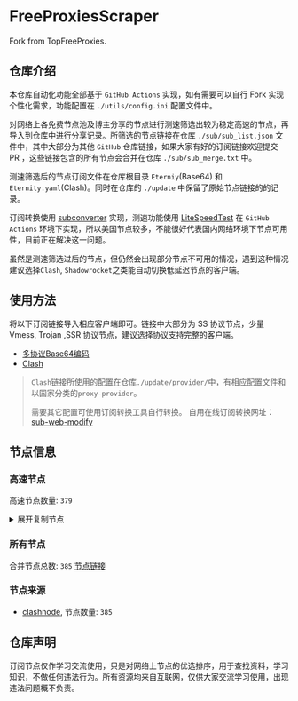 # FreeProxiesScraper

Fork from TopFreeProxies.

## 仓库介绍
本仓库自动化功能全部基于 `GitHub Actions` 实现，如有需要可以自行 Fork 实现个性化需求，功能配置在 `./utils/config.ini` 配置文件中。

对网络上各免费节点池及博主分享的节点进行测速筛选出较为稳定高速的节点，再导入到仓库中进行分享记录。所筛选的节点链接在仓库 `./sub/sub_list.json` 文件中，其中大部分为其他 `GitHub` 仓库链接，如果大家有好的订阅链接欢迎提交 PR ，这些链接包含的所有节点会合并在仓库 `./sub/sub_merge.txt` 中。

测速筛选后的节点订阅文件在仓库根目录 `Eterniy`(Base64) 和 `Eternity.yaml`(Clash)。同时在仓库的 `./update` 中保留了原始节点链接的的记录。

订阅转换使用 [subconverter](https://github.com/tindy2013/subconverter) 实现，测速功能使用 [LiteSpeedTest](https://github.com/xxf098/LiteSpeedTest) 在 `GitHub Actions` 环境下实现，所以美国节点较多，不能很好代表国内网络环境下节点可用性，目前正在解决这一问题。

虽然是测速筛选过后的节点，但仍然会出现部分节点不可用的情况，遇到这种情况建议选择`Clash`, `Shadowrocket`之类能自动切换低延迟节点的客户端。

## 使用方法
将以下订阅链接导入相应客户端即可。链接中大部分为 SS 协议节点，少量 Vmess, Trojan ,SSR 协议节点，建议选择协议支持完整的客户端。

- [多协议Base64编码](https://raw.githubusercontent.com/caijh/FreeProxiesScraper/master/Eternity)
- [Clash](https://raw.githubusercontent.com/caijh/FreeProxiesScraper/master/Eternity.yaml)

>`Clash`链接所使用的配置在仓库`./update/provider/`中，有相应配置文件和以国家分类的`proxy-provider`。
>
>需要其它配置可使用订阅转换工具自行转换。
>自用在线订阅转换网址：[sub-web-modify](https://sub.v1.mk/)

## 节点信息
### 高速节点
高速节点数量: `379`
<details>
  <summary>展开复制节点</summary>

    trojan://253bc477d4e43c209f2d427272968280@36.156.102.78:409?allowInsecure=1&sni=1-dy.ixigua.com#05-0003-CN
    trojan://253bc477d4e43c209f2d427272968280@36.156.102.125:461?allowInsecure=1&sni=www.baidu.com#05-0004-CN
    trojan://253bc477d4e43c209f2d427272968280@36.156.102.125:406?allowInsecure=1&sni=www.baidu.com#05-0005-CN
    vmess://eyJ2IjoiMiIsInBzIjoiMDUtMDAwNi1DTiIsImFkZCI6InY1LmhlZHVpYW4ubGluayIsInBvcnQiOiIzMDgwNSIsInR5cGUiOiJub25lIiwiaWQiOiJjYmIzZjg3Ny1kMWZiLTM0NGMtODdhOS1kMTUzYmZmZDU0ODQiLCJhaWQiOiIyIiwibmV0Ijoid3MiLCJwYXRoIjoiL29vb28iLCJob3N0IjoidjUuaGVkdWlhbi5saW5rIiwidGxzIjoiIn0=
    trojan://253bc477d4e43c209f2d427272968280@36.156.102.125:1256?allowInsecure=1&sni=www.baidu.com#05-0007-CN
    trojan://253bc477d4e43c209f2d427272968280@36.156.102.125:444?allowInsecure=1&sni=www.ithome.com#05-0008-CN
    trojan://253bc477d4e43c209f2d427272968280@36.156.102.125:347?allowInsecure=1&sni=www.baidu.com#05-0009-CN
    trojan://253bc477d4e43c209f2d427272968280@36.156.102.67:22006?allowInsecure=1&sni=www.baidu.com#05-0010-CN
    vmess://eyJ2IjoiMiIsInBzIjoiMDUtMDAzMy1DTiIsImFkZCI6InYzNy5oZWR1aWFuLmxpbmsiLCJwb3J0IjoiMzA4MzciLCJ0eXBlIjoibm9uZSIsImlkIjoiY2JiM2Y4NzctZDFmYi0zNDRjLTg3YTktZDE1M2JmZmQ1NDg0IiwiYWlkIjoiMiIsIm5ldCI6IndzIiwicGF0aCI6Ii9vb29vIiwiaG9zdCI6InYzNy5oZWR1aWFuLmxpbmsiLCJ0bHMiOiIifQ==
    vmess://eyJ2IjoiMiIsInBzIjoiMDUtMDAzNi1DTiIsImFkZCI6InYyOS5oZWR1aWFuLmxpbmsiLCJwb3J0IjoiMzA4MjkiLCJ0eXBlIjoibm9uZSIsImlkIjoiY2JiM2Y4NzctZDFmYi0zNDRjLTg3YTktZDE1M2JmZmQ1NDg0IiwiYWlkIjoiMiIsIm5ldCI6IndzIiwicGF0aCI6Ii9vb29vIiwiaG9zdCI6InYyOS5oZWR1aWFuLmxpbmsiLCJ0bHMiOiIifQ==
    trojan://tg-fq521free@198.62.62.67:443?allowInsecure=1&sni=torjan.xn--xhq44j.eu.org&ws=1&wspath=%2525252F#05-0049-US
    trojan://Aimer@188.164.159.45:8443?allowInsecure=1&sni=epgc.aimercc.dpdns.org&ws=1&wspath=%2525252F%2525253Fed%2525253D2560#06-0061-RELAY
    trojan://Aimer@188.164.159.171:443?allowInsecure=1&sni=epgc.aimercc.dpdns.org&ws=1&wspath=%2525252F%2525253Fed%2525253D2560#06-0062-RELAY
    trojan://Aimer@188.164.159.241:2096?allowInsecure=1&sni=epgc.aimercc.dpdns.org&ws=1&wspath=%2525252F%2525253Fed%2525253D2560#06-0063-RELAY
    trojan://Aimer@188.164.159.175:8443?allowInsecure=1&sni=epgc.aimercc.dpdns.org&ws=1&wspath=%2525252F%2525253Fed%2525253D2560#06-0064-RELAY
    ss://YWVzLTEyOC1nY206MDE3MjFlNDMtNTM4OS00Zjk3LWIyMWMtOTAwYWJiMmJkYTll@awes35lesl.blhao0o.dpdns.org:12032#06-0075-CN
    ss://YWVzLTEyOC1nY206MDE3MjFlNDMtNTM4OS00Zjk3LWIyMWMtOTAwYWJiMmJkYTll@awes35lesl.blhao0o.dpdns.org:12008#06-0076-CN
    trojan://Aimer@141.11.203.168:443?allowInsecure=1&sni=epgc.aimercc.dpdns.org&ws=1&wspath=%2525252F%2525253Fed%2525253D2560#06-0099-RELAY
    trojan://Aimer@154.211.8.220:2096?allowInsecure=1&sni=epgc.aimercc.dpdns.org&ws=1&wspath=%2525252F%2525253Fed%2525253D2560#06-0115-RELAY
    trojan://Aimer@154.211.8.209:8443?allowInsecure=1&sni=epgc.aimercc.dpdns.org&ws=1&wspath=%2525252F%2525253Fed%2525253D2560#06-0116-RELAY
    trojan://Aimer@154.211.8.90:443?allowInsecure=1&sni=epgc.aimercc.dpdns.org&ws=1&wspath=%2525252F%2525253Fed%2525253D2560#06-0117-RELAY
    trojan://Aimer@154.211.8.155:443?allowInsecure=1&sni=epgc.aimercc.dpdns.org&ws=1&wspath=%2525252F%2525253Fed%2525253D2560#06-0118-RELAY
    trojan://Aimer@103.116.7.100:2087?allowInsecure=1&sni=epgc.aimercc.dpdns.org&ws=1&wspath=%2525252F%2525253Fed%2525253D2560#06-0123-RELAY
    vmess://eyJ2IjoiMiIsInBzIjoiMDYtMDEyNC1KUCIsImFkZCI6IjE3Mi4xMDQuOTguMTkyIiwicG9ydCI6IjQzNzIyIiwidHlwZSI6Im5vbmUiLCJpZCI6IjcxZGM0M2Y4LWRjNTAtNGJiNi05M2UyLTk1ZGQ1MTQ5ZDdmZCIsImFpZCI6IjAiLCJuZXQiOiJ3cyIsInBhdGgiOiIvIiwiaG9zdCI6IiIsInRscyI6IiJ9
    trojan://Aimer@103.116.7.189:443?allowInsecure=1&sni=epgc.aimercc.dpdns.org&ws=1&wspath=%2525252F%2525253Fed%2525253D2560#06-0125-RELAY
    trojan://Aimer@103.116.7.235:443?allowInsecure=1&sni=epgc.aimercc.dpdns.org&ws=1&wspath=%2525252F%2525253Fed%2525253D2560#06-0126-RELAY
    trojan://Aimer@103.116.7.103:2083?allowInsecure=1&sni=epgc.aimercc.dpdns.org&ws=1&wspath=%2525252F%2525253Fed%2525253D2560#06-0127-RELAY
    trojan://Aimer@121.165.36.35:12367?allowInsecure=1&sni=epgc.aimercc.dpdns.org&ws=1&wspath=%2525252F%2525253Fed%2525253D2560#06-0128-KR
    trojan://tg-fq521free@194.76.18.129:443?allowInsecure=1&sni=torjan.xn--xhq44j.eu.org&ws=1&wspath=%2525252F#06-0134-KZ
    trojan://ttfang@5.10.245.216:2096?allowInsecure=1&sni=ttfang.fange.me&ws=1&wspath=%2525252FTelegramU0001F1E8U0001F1F3#06-0158-RELAY
    trojan://Aimer@5.182.84.244:443?allowInsecure=1&sni=epgc.aimercc.dpdns.org&ws=1&wspath=%2525252F%2525253Fed%2525253D2560#06-0206-RELAY
    trojan://Aimer@77.232.140.114:2053?allowInsecure=1&sni=epgc.aimercc.dpdns.org&ws=1&wspath=%2525252F%2525253Fed%2525253D2560#06-0207-RELAY
    trojan://Aimer@5.182.84.9:2087?allowInsecure=1&sni=epgc.aimercc.dpdns.org&ws=1&wspath=%2525252F%2525253Fed%2525253D2560#06-0208-RELAY
    trojan://Aimer@5.182.85.255:2096?allowInsecure=1&sni=epgc.aimercc.dpdns.org&ws=1&wspath=%2525252F%2525253Fed%2525253D2560#06-0209-RELAY
    trojan://tg-fq521free@45.67.215.95:443?allowInsecure=1&sni=torjan.xn--xhq44j.eu.org&ws=1&wspath=%2525252F#06-0210-RU
    trojan://Aimer@5.182.84.229:2087?allowInsecure=1&sni=epgc.aimercc.dpdns.org&ws=1&wspath=%2525252F%2525253Fed%2525253D2560#06-0211-RELAY
    trojan://Aimer@176.124.223.92:443?allowInsecure=1&sni=epgc.aimercc.dpdns.org&ws=1&wspath=%2525252F%2525253Fed%2525253D2560#06-0212-RELAY
    trojan://Aimer@5.182.84.52:2083?allowInsecure=1&sni=epgc.aimercc.dpdns.org&ws=1&wspath=%2525252F%2525253Fed%2525253D2560#06-0213-RELAY
    trojan://Aimer@154.197.64.98:8443?allowInsecure=1&sni=epgc.aimercc.dpdns.org&ws=1&wspath=%2525252F%2525253Fed%2525253D2560#06-0217-RELAY
    trojan://Aimer@154.197.64.166:2053?allowInsecure=1&sni=epgc.aimercc.dpdns.org&ws=1&wspath=%2525252F%2525253Fed%2525253D2560#06-0218-RELAY
    trojan://Aimer@154.197.64.155:2053?allowInsecure=1&sni=epgc.aimercc.dpdns.org&ws=1&wspath=%2525252F%2525253Fed%2525253D2560#06-0219-RELAY
    trojan://Aimer@27.50.48.21:443?allowInsecure=1&sni=epgc.aimercc.dpdns.org&ws=1&wspath=%2525252F%2525253Fed%2525253D2560#06-0222-RELAY
    trojan://Aimer@92.243.74.23:2096?allowInsecure=1&sni=epgc.aimercc.dpdns.org&ws=1&wspath=%2525252F%2525253Fed%2525253D2560#06-0223-RELAY
    trojan://Aimer@27.50.48.115:2087?allowInsecure=1&sni=epgc.aimercc.dpdns.org&ws=1&wspath=%2525252F%2525253Fed%2525253D2560#06-0224-RELAY
    trojan://Aimer@92.243.75.49:2087?allowInsecure=1&sni=epgc.aimercc.dpdns.org&ws=1&wspath=%2525252F%2525253Fed%2525253D2560#06-0225-RELAY
    trojan://Aimer@27.50.49.74:2087?allowInsecure=1&sni=epgc.aimercc.dpdns.org&ws=1&wspath=%2525252F%2525253Fed%2525253D2560#06-0226-RELAY
    trojan://Aimer@27.50.49.208:443?allowInsecure=1&sni=epgc.aimercc.dpdns.org&ws=1&wspath=%2525252F%2525253Fed%2525253D2560#06-0227-RELAY
    trojan://Aimer@27.50.49.251:2083?allowInsecure=1&sni=epgc.aimercc.dpdns.org&ws=1&wspath=%2525252F%2525253Fed%2525253D2560#06-0228-RELAY
    trojan://Aimer@92.243.74.3:8443?allowInsecure=1&sni=epgc.aimercc.dpdns.org&ws=1&wspath=%2525252F%2525253Fed%2525253D2560#06-0229-RELAY
    ss://cmM0LW1kNToxNGZGUHJiZXpFM0hEWnpzTU9yNg@23.251.121.242:8080#06-0296-US
    trojan://Aimer@154.17.12.30:7000?allowInsecure=1&sni=epgc.aimercc.dpdns.org&ws=1&wspath=%2525252F%2525253Fed%2525253D2560#06-0311-US
    trojan://Aimer@135.84.74.27:8443?allowInsecure=1&sni=epgc.aimercc.dpdns.org&ws=1&wspath=%2525252F%2525253Fed%2525253D2560#06-0312-US
    trojan://tg-fq521free@216.24.57.30:443?allowInsecure=1&sni=torjan.xn--xhq44j.eu.org&ws=1&wspath=%2525252F#06-0313-US
    trojan://Aimer@167.68.4.199:2053?allowInsecure=1&sni=epgc.aimercc.dpdns.org&ws=1&wspath=%2525252F%2525253Fed%2525253D2560#06-0314-RELAY
    trojan://slch2024@104.18.3.108:8443?allowInsecure=1&sni=ocost-dy.wmlefl.cc&ws=1&wspath=%2525252F#06-0315-RELAY
    trojan://Aimer@199.34.228.164:2087?allowInsecure=1&sni=epgc.aimercc.dpdns.org&ws=1&wspath=%2525252F%2525253Fed%2525253D2560#06-0318-US
    trojan://Aimer@66.81.247.88:2083?allowInsecure=1&sni=epgc.aimercc.dpdns.org&ws=1&wspath=%2525252F%2525253Fed%2525253D2560#06-0319-RELAY
    trojan://Aimer@104.129.167.255:8443?allowInsecure=1&sni=epgc.aimercc.dpdns.org&ws=1&wspath=%2525252F%2525253Fed%2525253D2560#06-0320-RELAY
    trojan://Aimer@155.46.213.38:2083?allowInsecure=1&sni=epgc.aimercc.dpdns.org&ws=1&wspath=%2525252F%2525253Fed%2525253D2560#06-0321-RELAY
    trojan://Aimer@192.200.160.35:2083?allowInsecure=1&sni=epgc.aimercc.dpdns.org&ws=1&wspath=%2525252F%2525253Fed%2525253D2560#06-0322-US
    trojan://Aimer@108.165.152.14:2096?allowInsecure=1&sni=epgc.aimercc.dpdns.org&ws=1&wspath=%2525252F%2525253Fed%2525253D2560#06-0323-RELAY
    trojan://Aimer@63.141.128.66:2087?allowInsecure=1&sni=epgc.aimercc.dpdns.org&ws=1&wspath=%2525252F%2525253Fed%2525253D2560#06-0324-US
    trojan://Aimer@108.165.152.55:2096?allowInsecure=1&sni=epgc.aimercc.dpdns.org&ws=1&wspath=%2525252F%2525253Fed%2525253D2560#06-0325-RELAY
    trojan://Aimer@104.129.166.131:8443?allowInsecure=1&sni=epgc.aimercc.dpdns.org&ws=1&wspath=%2525252F%2525253Fed%2525253D2560#06-0326-RELAY
    trojan://Aimer@108.165.152.40:2096?allowInsecure=1&sni=epgc.aimercc.dpdns.org&ws=1&wspath=%2525252F%2525253Fed%2525253D2560#06-0327-RELAY
    trojan://Aimer@135.84.74.254:2083?allowInsecure=1&sni=epgc.aimercc.dpdns.org&ws=1&wspath=%2525252F%2525253Fed%2525253D2560#06-0328-US
    trojan://Aimer@154.219.5.242:2053?allowInsecure=1&sni=epgc.aimercc.dpdns.org&ws=1&wspath=%2525252F%2525253Fed%2525253D2560#06-0329-PE
    trojan://Aimer@108.165.152.219:443?allowInsecure=1&sni=epgc.aimercc.dpdns.org&ws=1&wspath=%2525252F%2525253Fed%2525253D2560#06-0330-RELAY
    trojan://Aimer@130.250.137.63:2083?allowInsecure=1&sni=epgc.aimercc.dpdns.org&ws=1&wspath=%2525252F%2525253Fed%2525253D2560#06-0331-US
    trojan://Aimer@108.165.152.143:2087?allowInsecure=1&sni=epgc.aimercc.dpdns.org&ws=1&wspath=%2525252F%2525253Fed%2525253D2560#06-0332-RELAY
    trojan://Aimer@198.62.62.61:2083?allowInsecure=1&sni=epgc.aimercc.dpdns.org&ws=1&wspath=%2525252F%2525253Fed%2525253D2560#06-0333-US
    trojan://Aimer@108.165.152.113:443?allowInsecure=1&sni=epgc.aimercc.dpdns.org&ws=1&wspath=%2525252F%2525253Fed%2525253D2560#06-0334-RELAY
    trojan://Aimer@209.94.90.87:2087?allowInsecure=1&sni=epgc.aimercc.dpdns.org&ws=1&wspath=%2525252F%2525253Fed%2525253D2560#06-0335-US
    trojan://Aimer@167.68.5.248:2087?allowInsecure=1&sni=epgc.aimercc.dpdns.org&ws=1&wspath=%2525252F%2525253Fed%2525253D2560#06-0336-RELAY
    trojan://Aimer@23.94.233.164:443?allowInsecure=1&sni=epgc.aimercc.dpdns.org&ws=1&wspath=%2525252F%2525253Fed%2525253D2560#06-0337-US
    trojan://Aimer@66.81.247.230:2096?allowInsecure=1&sni=epgc.aimercc.dpdns.org&ws=1&wspath=%2525252F%2525253Fed%2525253D2560#06-0338-RELAY
    trojan://Aimer@192.0.54.221:2083?allowInsecure=1&sni=epgc.aimercc.dpdns.org&ws=1&wspath=%2525252F%2525253Fed%2525253D2560#06-0339-US
    trojan://Aimer@107.173.155.242:2087?allowInsecure=1&sni=epgc.aimercc.dpdns.org&ws=1&wspath=%2525252F%2525253Fed%2525253D2560#06-0340-US
    trojan://Aimer@107.172.87.159:12354?allowInsecure=1&sni=epgc.aimercc.dpdns.org&ws=1&wspath=%2525252F%2525253Fed%2525253D2560#06-0341-US
    ss://YWVzLTI1Ni1jZmI6WG44aktkbURNMDBJZU8lMjUyNSUyNTIzJTI1MjQlMjUyM2ZKQU10c0VBRVVPcEgvWVdZdFlxREZuVDBTVg@103.186.154.24:38388#08-0344-VN
    trojan://ttfang@5.182.85.216:2096?allowInsecure=1&sni=ttfang.fange.me&ws=1&wspath=Telegram%252525F0%2525259F%25252587%252525A8%252525F0%2525259F%25252587%252525B3#08-0346-RELAY
    trojan://ttfang@45.135.235.216:2096?allowInsecure=1&sni=ttfang.fange.me&ws=1&wspath=Telegram%252525F0%2525259F%25252587%252525A8%252525F0%2525259F%25252587%252525B3#08-0347-RELAY
    trojan://ttfang@14.102.228.216:2096?allowInsecure=1&sni=ttfang.fange.me&ws=1&wspath=Telegram%252525F0%2525259F%25252587%252525A8%252525F0%2525259F%25252587%252525B3#08-0348-RELAY
    trojan://ttfang@45.80.108.216:2096?allowInsecure=1&sni=ttfang.fange.me&ws=1&wspath=Telegram%252525F0%2525259F%25252587%252525A8%252525F0%2525259F%25252587%252525B3#08-0349-RELAY
    ss://YWVzLTI1Ni1jZmI6ZjhmN2FDemNQS2JzRjhwMw@79.127.233.170:989#09-0350-CA
    ss://YWVzLTI1Ni1jZmI6YW1hem9uc2tyMDU@3.70.194.142:443#09-0351-DE
    ss://Y2hhY2hhMjAtaWV0Zi1wb2x5MTMwNTpvWEdwMSUyNTJCaWhsZktnODI2SA@185.177.229.245:1866#09-0352-DE
    ss://Y2hhY2hhMjAtaWV0Zi1wb2x5MTMwNTphNThmYTYyYjQ5NDRkZGJm@81.19.137.222:57456#09-0353-FR
    ss://Y2hhY2hhMjAtaWV0Zi1wb2x5MTMwNTpmOGY3YUN6Y1BLYnNGOHAz@185.213.23.226:990#09-0354-NO
    ss://Y2hhY2hhMjAtaWV0Zi1wb2x5MTMwNTpvWEdwMSUyNTJCaWhsZktnODI2SA@204.136.10.115:1866#09-0355-CH
    ss://YWVzLTI1Ni1jZmI6ZjhmN2FDemNQS2JzRjhwMw@185.213.23.226:989#09-0356-NO
    ss://YWVzLTI1Ni1jZmI6ZjhmN2FDemNQS2JzRjhwMw@185.153.197.5:989#09-0357-MD
    ss://cmM0LW1kNToxNGZGUHJiZXpFM0hEWnpzTU9yNg@107.151.182.253:8080#09-0358-US
    ss://Y2hhY2hhMjAtaWV0Zi1wb2x5MTMwNTpjNDA2NDFjMWY4OWU3YWNi@46.226.163.225:57456#09-0359-GB
    ss://Y2hhY2hhMjAtaWV0Zi1wb2x5MTMwNTp6STdraU5aMFVmVjljWEI3M2E0blJE@164.92.156.41:24206#09-0360-NL
    ss://Y2hhY2hhMjAtaWV0Zi1wb2x5MTMwNTo5UnZpTmE0dHNjamNtQ0I0MDh2TFNn@46.101.245.131:44354#09-0361-DE
    ss://Y2hhY2hhMjAtaWV0Zi1wb2x5MTMwNTpvWklvQTY5UTh5aGNRVjhrYTNQYTNB@45.87.175.28:8080#09-0362-LT
    trojan://ttfang@5.10.214.216:2096?allowInsecure=1&sni=ttfang.fange.me&ws=1&wspath=Telegram%252525F0%2525259F%25252587%252525A8%252525F0%2525259F%25252587%252525B3#09-0363-RELAY
    trojan://ttfang@5.10.215.216:2096?allowInsecure=1&sni=ttfang.fange.me&ws=1&wspath=Telegram%252525F0%2525259F%25252587%252525A8%252525F0%2525259F%25252587%252525B3#09-0364-RELAY
    trojan://ttfang@5.10.244.216:2096?allowInsecure=1&sni=ttfang.fange.me&ws=1&wspath=Telegram%252525F0%2525259F%25252587%252525A8%252525F0%2525259F%25252587%252525B3#09-0365-RELAY
    trojan://ttfang@5.10.246.216:2096?allowInsecure=1&sni=ttfang.fange.me&ws=1&wspath=Telegram%252525F0%2525259F%25252587%252525A8%252525F0%2525259F%25252587%252525B3#09-0366-RELAY
    trojan://ttfang@5.10.247.216:2096?allowInsecure=1&sni=ttfang.fange.me&ws=1&wspath=Telegram%252525F0%2525259F%25252587%252525A8%252525F0%2525259F%25252587%252525B3#09-0367-RELAY
    trojan://ttfang@5.175.141.216:2096?allowInsecure=1&sni=ttfang.fange.me&ws=1&wspath=Telegram%252525F0%2525259F%25252587%252525A8%252525F0%2525259F%25252587%252525B3#09-0368-RELAY
    trojan://ttfang@5.182.34.216:2096?allowInsecure=1&sni=ttfang.fange.me&ws=1&wspath=Telegram%252525F0%2525259F%25252587%252525A8%252525F0%2525259F%25252587%252525B3#09-0369-RELAY
    trojan://ttfang@5.182.84.216:2096?allowInsecure=1&sni=ttfang.fange.me&ws=1&wspath=Telegram%252525F0%2525259F%25252587%252525A8%252525F0%2525259F%25252587%252525B3#09-0370-RELAY
    trojan://ttfang@14.102.229.216:2096?allowInsecure=1&sni=ttfang.fange.me&ws=1&wspath=Telegram%252525F0%2525259F%25252587%252525A8%252525F0%2525259F%25252587%252525B3#09-0371-RELAY
    trojan://ttfang@25.26.27.216:2096?allowInsecure=1&sni=ttfang.fange.me&ws=1&wspath=Telegram%252525F0%2525259F%25252587%252525A8%252525F0%2525259F%25252587%252525B3#09-0372-RELAY
    trojan://ttfang@25.25.25.216:2096?allowInsecure=1&sni=ttfang.fange.me&ws=1&wspath=Telegram%252525F0%2525259F%25252587%252525A8%252525F0%2525259F%25252587%252525B3#09-0373-RELAY
    trojan://ttfang@31.12.75.216:2096?allowInsecure=1&sni=ttfang.fange.me&ws=1&wspath=Telegram%252525F0%2525259F%25252587%252525A8%252525F0%2525259F%25252587%252525B3#09-0374-RELAY
    trojan://ttfang@31.43.179.216:2096?allowInsecure=1&sni=ttfang.fange.me&ws=1&wspath=Telegram%252525F0%2525259F%25252587%252525A8%252525F0%2525259F%25252587%252525B3#09-0375-RELAY
    trojan://ttfang@45.8.211.216:2096?allowInsecure=1&sni=ttfang.fange.me&ws=1&wspath=Telegram%252525F0%2525259F%25252587%252525A8%252525F0%2525259F%25252587%252525B3#09-0376-RELAY
    trojan://ttfang@31.185.108.216:2096?allowInsecure=1&sni=ttfang.fange.me&ws=1&wspath=Telegram%252525F0%2525259F%25252587%252525A8%252525F0%2525259F%25252587%252525B3#09-0377-RELAY
    trojan://ttfang@45.12.30.216:2096?allowInsecure=1&sni=ttfang.fange.me&ws=1&wspath=Telegram%252525F0%2525259F%25252587%252525A8%252525F0%2525259F%25252587%252525B3#09-0378-RELAY
    trojan://ttfang@45.12.31.216:2096?allowInsecure=1&sni=ttfang.fange.me&ws=1&wspath=Telegram%252525F0%2525259F%25252587%252525A8%252525F0%2525259F%25252587%252525B3#09-0379-RELAY
    trojan://ttfang@45.40.144.216:2096?allowInsecure=1&sni=ttfang.fange.me&ws=1&wspath=Telegram%252525F0%2525259F%25252587%252525A8%252525F0%2525259F%25252587%252525B3#09-0380-US
    trojan://ttfang@45.40.145.216:2096?allowInsecure=1&sni=ttfang.fange.me&ws=1&wspath=Telegram%252525F0%2525259F%25252587%252525A8%252525F0%2525259F%25252587%252525B3#09-0381-US
    trojan://ttfang@45.40.146.216:2096?allowInsecure=1&sni=ttfang.fange.me&ws=1&wspath=Telegram%252525F0%2525259F%25252587%252525A8%252525F0%2525259F%25252587%252525B3#09-0382-US
    trojan://ttfang@45.40.147.216:2096?allowInsecure=1&sni=ttfang.fange.me&ws=1&wspath=Telegram%252525F0%2525259F%25252587%252525A8%252525F0%2525259F%25252587%252525B3#09-0383-US
    trojan://ttfang@45.40.148.216:2096?allowInsecure=1&sni=ttfang.fange.me&ws=1&wspath=Telegram%252525F0%2525259F%25252587%252525A8%252525F0%2525259F%25252587%252525B3#09-0384-US
    trojan://ttfang@45.40.149.216:2096?allowInsecure=1&sni=ttfang.fange.me&ws=1&wspath=Telegram%252525F0%2525259F%25252587%252525A8%252525F0%2525259F%25252587%252525B3#09-0385-US
    trojan://ttfang@45.40.151.216:2096?allowInsecure=1&sni=ttfang.fange.me&ws=1&wspath=Telegram%252525F0%2525259F%25252587%252525A8%252525F0%2525259F%25252587%252525B3#09-0386-US
    trojan://ttfang@45.40.152.216:2096?allowInsecure=1&sni=ttfang.fange.me&ws=1&wspath=Telegram%252525F0%2525259F%25252587%252525A8%252525F0%2525259F%25252587%252525B3#09-0387-US
    trojan://ttfang@45.40.150.216:2096?allowInsecure=1&sni=ttfang.fange.me&ws=1&wspath=Telegram%252525F0%2525259F%25252587%252525A8%252525F0%2525259F%25252587%252525B3#09-0388-US
    trojan://ttfang@45.40.153.216:2096?allowInsecure=1&sni=ttfang.fange.me&ws=1&wspath=Telegram%252525F0%2525259F%25252587%252525A8%252525F0%2525259F%25252587%252525B3#09-0389-US
    trojan://ttfang@45.40.154.216:2096?allowInsecure=1&sni=ttfang.fange.me&ws=1&wspath=Telegram%252525F0%2525259F%25252587%252525A8%252525F0%2525259F%25252587%252525B3#09-0390-US
    trojan://ttfang@45.40.155.216:2096?allowInsecure=1&sni=ttfang.fange.me&ws=1&wspath=Telegram%252525F0%2525259F%25252587%252525A8%252525F0%2525259F%25252587%252525B3#09-0391-US
    trojan://ttfang@45.67.215.216:2096?allowInsecure=1&sni=ttfang.fange.me&ws=1&wspath=Telegram%252525F0%2525259F%25252587%252525A8%252525F0%2525259F%25252587%252525B3#09-0392-RU
    trojan://ttfang@45.85.118.216:2096?allowInsecure=1&sni=ttfang.fange.me&ws=1&wspath=Telegram%252525F0%2525259F%25252587%252525A8%252525F0%2525259F%25252587%252525B3#09-0393-RELAY
    trojan://ttfang@45.80.111.216:2096?allowInsecure=1&sni=ttfang.fange.me&ws=1&wspath=Telegram%252525F0%2525259F%25252587%252525A8%252525F0%2525259F%25252587%252525B3#09-0394-RELAY
    trojan://ttfang@45.80.110.216:2096?allowInsecure=1&sni=ttfang.fange.me&ws=1&wspath=Telegram%252525F0%2525259F%25252587%252525A8%252525F0%2525259F%25252587%252525B3#09-0395-RELAY
    trojan://ttfang@45.85.119.216:2096?allowInsecure=1&sni=ttfang.fange.me&ws=1&wspath=Telegram%252525F0%2525259F%25252587%252525A8%252525F0%2525259F%25252587%252525B3#09-0396-RELAY
    trojan://ttfang@45.128.76.216:2096?allowInsecure=1&sni=ttfang.fange.me&ws=1&wspath=Telegram%252525F0%2525259F%25252587%252525A8%252525F0%2525259F%25252587%252525B3#09-0397-RELAY
    trojan://ttfang@45.130.125.216:2096?allowInsecure=1&sni=ttfang.fange.me&ws=1&wspath=Telegram%252525F0%2525259F%25252587%252525A8%252525F0%2525259F%25252587%252525B3#09-0398-RELAY
    trojan://ttfang@45.131.6.216:2096?allowInsecure=1&sni=ttfang.fange.me&ws=1&wspath=Telegram%252525F0%2525259F%25252587%252525A8%252525F0%2525259F%25252587%252525B3#09-0399-RELAY
    trojan://ttfang@45.131.4.216:2096?allowInsecure=1&sni=ttfang.fange.me&ws=1&wspath=Telegram%252525F0%2525259F%25252587%252525A8%252525F0%2525259F%25252587%252525B3#09-0400-RELAY
    trojan://ttfang@45.131.7.216:2096?allowInsecure=1&sni=ttfang.fange.me&ws=1&wspath=Telegram%252525F0%2525259F%25252587%252525A8%252525F0%2525259F%25252587%252525B3#09-0401-RELAY
    trojan://ttfang@45.131.5.216:2096?allowInsecure=1&sni=ttfang.fange.me&ws=1&wspath=Telegram%252525F0%2525259F%25252587%252525A8%252525F0%2525259F%25252587%252525B3#09-0402-RELAY
    trojan://ttfang@45.131.208.216:2096?allowInsecure=1&sni=ttfang.fange.me&ws=1&wspath=Telegram%252525F0%2525259F%25252587%252525A8%252525F0%2525259F%25252587%252525B3#09-0403-RELAY
    trojan://ttfang@45.131.209.216:2096?allowInsecure=1&sni=ttfang.fange.me&ws=1&wspath=Telegram%252525F0%2525259F%25252587%252525A8%252525F0%2525259F%25252587%252525B3#09-0404-RELAY
    trojan://ttfang@45.131.211.216:2096?allowInsecure=1&sni=ttfang.fange.me&ws=1&wspath=Telegram%252525F0%2525259F%25252587%252525A8%252525F0%2525259F%25252587%252525B3#09-0405-RELAY
    trojan://ttfang@45.146.201.216:2096?allowInsecure=1&sni=ttfang.fange.me&ws=1&wspath=Telegram%252525F0%2525259F%25252587%252525A8%252525F0%2525259F%25252587%252525B3#09-0406-RELAY
    trojan://ttfang@45.131.210.216:2096?allowInsecure=1&sni=ttfang.fange.me&ws=1&wspath=Telegram%252525F0%2525259F%25252587%252525A8%252525F0%2525259F%25252587%252525B3#09-0407-RELAY
    trojan://ttfang@45.142.120.216:2096?allowInsecure=1&sni=ttfang.fange.me&ws=1&wspath=Telegram%252525F0%2525259F%25252587%252525A8%252525F0%2525259F%25252587%252525B3#09-0408-RELAY
    trojan://ttfang@45.153.7.216:2096?allowInsecure=1&sni=ttfang.fange.me&ws=1&wspath=Telegram%252525F0%2525259F%25252587%252525A8%252525F0%2525259F%25252587%252525B3#09-0409-RELAY
    trojan://ttfang@45.159.216.216:2096?allowInsecure=1&sni=ttfang.fange.me&ws=1&wspath=Telegram%252525F0%2525259F%25252587%252525A8%252525F0%2525259F%25252587%252525B3#09-0410-RELAY
    trojan://ttfang@45.149.12.216:2096?allowInsecure=1&sni=ttfang.fange.me&ws=1&wspath=Telegram%252525F0%2525259F%25252587%252525A8%252525F0%2525259F%25252587%252525B3#09-0411-RELAY
    trojan://2ee85121-31de-4581-a492-eb00f606e392@103.252.116.138:443?allowInsecure=1&sni=hk.freeguard.org#09-0414-HK
    vmess://eyJ2IjoiMiIsInBzIjoiMDktMDQyMy1BRSIsImFkZCI6IjkzLjEyNy4xODAuNjQiLCJwb3J0IjoiNzciLCJ0eXBlIjoibm9uZSIsImlkIjoiZmI0YmQ3MzUtNDllMS00NWU4LTgzMDgtY2RmMDVjNGNjNWM2IiwiYWlkIjoiMCIsIm5ldCI6InRjcCIsInBhdGgiOiIvIiwiaG9zdCI6ImhrLmZyZWVndWFyZC5vcmciLCJ0bHMiOiIifQ==
    ss://YWVzLTI1Ni1jZmI6YW1hem9uc2tyMDU@34.242.33.79:443#09-0458-IE
    trojan://bpb-trojan@172.67.70.92:443?allowInsecure=1&sni=zamim340.ggff.net&ws=1&wspath=%2525252Ftr#09-0491-RELAY
    ss://YWVzLTEyOC1nY206c2hhZG93c29ja3M@37.19.198.160:443#09-0492-US
    vmess://eyJ2IjoiMiIsInBzIjoiMDktMDQ5My1VUyIsImFkZCI6IjEwNC4yMzguMTYyLjc2IiwicG9ydCI6IjIwMDg2IiwidHlwZSI6Im5vbmUiLCJpZCI6IjZjZjkzZmU2LTAwNjItNDIxMi05NWFhLTJhYWJjYThiMTFiZiIsImFpZCI6IjAiLCJuZXQiOiJ3cyIsInBhdGgiOiIvIiwiaG9zdCI6IiIsInRscyI6IiJ9
    trojan://trojan@104.21.22.11:8443?allowInsecure=1&sni=betashop.foz.rf.gd&ws=1&wspath=%2525252F#09-0494-RELAY
    ss://YWVzLTEyOC1nY206c2hhZG93c29ja3M@37.19.198.243:443#09-0495-US
    ss://YWVzLTEyOC1nY206c2hhZG93c29ja3M@156.146.38.167:443#09-0496-US
    ss://YWVzLTEyOC1nY206c2hhZG93c29ja3M@156.146.38.169:443#09-0497-US
    ss://YWVzLTEyOC1nY206c2hhZG93c29ja3M@156.146.38.170:443#09-0498-US
    ss://YWVzLTEyOC1nY206c2hhZG93c29ja3M@156.146.38.168:443#09-0499-US
    ss://YWVzLTEyOC1nY206c2hhZG93c29ja3M@173.244.56.9:443#09-0500-US
    ss://YWVzLTEyOC1nY206c2hhZG93c29ja3M@212.102.47.130:443#09-0501-US
    ss://YWVzLTEyOC1nY206c2hhZG93c29ja3M@212.102.47.131:443#09-0502-US
    ss://Y2hhY2hhMjAtaWV0Zi1wb2x5MTMwNTpmOGY3YUN6Y1BLYnNGOHAz@104.192.226.106:990#09-0503-US
    ss://YWVzLTI1Ni1jZmI6ZjhmN2FDemNQS2JzRjhwMw@104.192.226.106:989#09-0504-US
    ss://YWVzLTEyOC1nY206c2hhZG93c29ja3M@173.244.56.6:443#09-0505-US
    ss://YWVzLTEyOC1nY206c2hhZG93c29ja3M@212.102.47.132:443#09-0506-US
    ss://Y2hhY2hhMjAtaWV0Zi1wb2x5MTMwNTpmOGY3YUN6Y1BLYnNGOHAz@79.127.233.170:990#09-0507-CA
    ss://YWVzLTI1Ni1jZmI6ZjhmN2FDemNQS2JzRjhwMw@51.15.17.169:989#09-0508-NL
    ss://YWVzLTI1Ni1jZmI6ZjhmN2FDemNQS2JzRjhwMw@79.127.233.170:989#09-0509-CA
    ss://YWVzLTEyOC1jZmI6c2hhZG93c29ja3M@109.201.152.181:443#09-0510-NL
    vmess://eyJ2IjoiMiIsInBzIjoiMDktMDUxMS1VUyIsImFkZCI6IjM4LjI0NC4yOC4yMjEiLCJwb3J0IjoiMjAwODYiLCJ0eXBlIjoibm9uZSIsImlkIjoiMzc4NzIyMTQtMDQ0NS00Y2ZmLWExYTgtNjcwMzMzYzFkM2MwIiwiYWlkIjoiMCIsIm5ldCI6IndzIiwicGF0aCI6Ii8iLCJob3N0IjoiIiwidGxzIjoiIn0=
    trojan://f282b878-8711-45a1-8c69-5564172123c1@172.67.156.25:443?allowInsecure=1&sni=aio.zipzap.biz.id&ws=1&wspath=%2525252Faioproxybot%2525252F129.150.49.58-18650#09-0512-RELAY
    vmess://eyJ2IjoiMiIsInBzIjoiMDktMDUxMy1VUyIsImFkZCI6IjIwNi4yMDYuODAuMjI3IiwicG9ydCI6IjIwMDg2IiwidHlwZSI6Im5vbmUiLCJpZCI6IjBhYmI3YjllLTgxYmEtNDMzNi04Y2E3LTA1Njg2NjAzMmZmMyIsImFpZCI6IjAiLCJuZXQiOiJ3cyIsInBhdGgiOiIvIiwiaG9zdCI6IiIsInRscyI6IiJ9
    ss://Y2hhY2hhMjAtaWV0Zi1wb2x5MTMwNTpmOGY3YUN6Y1BLYnNGOHAz@64.74.163.130:990#09-0514-US
    ss://Y2hhY2hhMjAtaWV0Zi1wb2x5MTMwNTpjdklJODVUclc2bjBPR3lmcEhWUzF1@45.87.175.166:8080#09-0515-LT
    ss://YWVzLTI1Ni1jZmI6ZjhmN2FDemNQS2JzRjhwMw@38.165.233.93:989#09-0516-PY
    ss://Y2hhY2hhMjAtaWV0Zi1wb2x5MTMwNTo0YTJyZml4b3BoZGpmZmE4S1ZBNEFh@45.87.175.171:8080#09-0517-LT
    ss://Y2hhY2hhMjAtaWV0Zi1wb2x5MTMwNTpjdklJODVUclc2bjBPR3lmcEhWUzF1@45.87.175.192:8080#09-0518-LT
    ss://Y2hhY2hhMjAtaWV0Zi1wb2x5MTMwNTpRQ1hEeHVEbFRUTUQ3anRnSFVqSW9q@45.158.171.146:8080#09-0519-FR
    ss://Y2hhY2hhMjAtaWV0Zi1wb2x5MTMwNTo0YTJyZml4b3BoZGpmZmE4S1ZBNEFh@45.87.175.164:8080#09-0520-LT
    ss://Y2hhY2hhMjAtaWV0Zi1wb2x5MTMwNTpvWklvQTY5UTh5aGNRVjhrYTNQYTNB@193.29.139.235:8080#09-0521-NL
    ss://Y2hhY2hhMjAtaWV0Zi1wb2x5MTMwNTo0YTJyZml4b3BoZGpmZmE4S1ZBNEFh@193.29.139.157:8080#09-0522-NL
    ss://Y2hhY2hhMjAtaWV0Zi1wb2x5MTMwNTpjdklJODVUclc2bjBPR3lmcEhWUzF1@193.29.139.179:8080#09-0523-NL
    ss://Y2hhY2hhMjAtaWV0Zi1wb2x5MTMwNTpjdklJODVUclc2bjBPR3lmcEhWUzF1@45.87.175.157:8080#09-0524-LT
    ss://Y2hhY2hhMjAtaWV0Zi1wb2x5MTMwNTpRQ1hEeHVEbFRUTUQ3anRnSFVqSW9q@193.29.139.189:8080#09-0525-NL
    ss://Y2hhY2hhMjAtaWV0Zi1wb2x5MTMwNTpRQ1hEeHVEbFRUTUQ3anRnSFVqSW9q@193.29.139.138:8080#09-0526-NL
    ss://Y2hhY2hhMjAtaWV0Zi1wb2x5MTMwNToxUld3WGh3ZkFCNWdBRW96VTRHMlBn@45.158.171.136:8080#09-0527-FR
    ss://Y2hhY2hhMjAtaWV0Zi1wb2x5MTMwNTo0YTJyZml4b3BoZGpmZmE4S1ZBNEFh@151.242.251.144:8080#09-0528-AE
    ss://Y2hhY2hhMjAtaWV0Zi1wb2x5MTMwNTpjdklJODVUclc2bjBPR3lmcEhWUzF1@45.87.175.199:8080#09-0529-LT
    ss://Y2hhY2hhMjAtaWV0Zi1wb2x5MTMwNTpjdklJODVUclc2bjBPR3lmcEhWUzF1@45.87.175.181:8080#09-0530-LT
    ss://Y2hhY2hhMjAtaWV0Zi1wb2x5MTMwNTpvWklvQTY5UTh5aGNRVjhrYTNQYTNB@45.158.171.60:8080#09-0531-FR
    ss://YWVzLTEyOC1nY206c2hhZG93c29ja3M@212.102.53.194:443#09-0532-GB
    ss://Y2hhY2hhMjAtaWV0Zi1wb2x5MTMwNTpvWklvQTY5UTh5aGNRVjhrYTNQYTNB@45.158.171.110:8080#09-0533-FR
    ss://YWVzLTEyOC1nY206c2hhZG93c29ja3M@212.102.53.79:443#09-0535-GB
    ss://Y2hhY2hhMjAtaWV0Zi1wb2x5MTMwNTpvWklvQTY5UTh5aGNRVjhrYTNQYTNB@45.87.175.69:8080#09-0536-LT
    ss://YWVzLTEyOC1nY206c2hhZG93c29ja3M@212.102.53.198:443#09-0537-GB
    ss://Y2hhY2hhMjAtaWV0Zi1wb2x5MTMwNTpRQ1hEeHVEbFRUTUQ3anRnSFVqSW9q@45.87.175.154:8080#09-0538-LT
    ss://YWVzLTEyOC1nY206c2hhZG93c29ja3M@212.102.53.78:443#09-0539-GB
    ss://YWVzLTEyOC1nY206c2hhZG93c29ja3M@212.102.53.197:443#09-0540-GB
    ss://YWVzLTI1Ni1jZmI6ZjhmN2FDemNQS2JzRjhwMw@195.154.185.174:989#09-0541-FR
    ss://YWVzLTEyOC1nY206c2hhZG93c29ja3M@212.102.53.81:443#09-0543-GB
    ss://Y2hhY2hhMjAtaWV0Zi1wb2x5MTMwNTpKSWhONnJCS2thRWJvTE5YVlN2NXJx@142.4.216.225:80#09-0544-CA
    ss://YWVzLTI1Ni1jZmI6ZjhmN2FDemNQS2JzRjhwMw@154.90.63.177:989#09-0545-KR
    ss://YWVzLTEyOC1nY206c2hhZG93c29ja3M@212.102.53.195:443#09-0546-GB
    ss://YWVzLTEyOC1nY206c2hhZG93c29ja3M@212.102.53.80:443#09-0547-GB
    ss://YWVzLTEyOC1nY206c2hhZG93c29ja3M@212.102.53.193:443#09-0548-GB
    ss://YWVzLTI1Ni1jZmI6ZjhmN2FDemNQS2JzRjhwMw@195.154.169.198:989#09-0549-FR
    ss://Y2hhY2hhMjAtaWV0Zi1wb2x5MTMwNTpCb2cwRUxtTU05RFN4RGRR@85.210.120.237:443#09-0550-GB
    ss://Y2hhY2hhMjAtaWV0Zi1wb2x5MTMwNTpmOGY3YUN6Y1BLYnNGOHAz@195.181.160.6:990#09-0551-CZ
    vmess://eyJ2IjoiMiIsInBzIjoiMDktMDU1Mi1VUyIsImFkZCI6IjEzNy4xNzUuMTI0LjE2NyIsInBvcnQiOiIyMDA4NiIsInR5cGUiOiJub25lIiwiaWQiOiJiNGJjZTUwMC0xMWZlLTRmOGYtYTM0NC0wMWFjMjQ3YWY5YmQiLCJhaWQiOiIwIiwibmV0Ijoid3MiLCJwYXRoIjoiLyIsImhvc3QiOiIiLCJ0bHMiOiIifQ==
    ss://YWVzLTEyOC1nY206c2hhZG93c29ja3M@212.102.53.196:443#09-0553-GB
    ss://YWVzLTI1Ni1jZmI6ZjhmN2FDemNQS2JzRjhwMw@37.143.129.230:989#09-0554-FI
    ss://YWVzLTI1Ni1jZmI6ZjhmN2FDemNQS2JzRjhwMw@121.127.46.147:989#09-0555-SE
    ss://Y2hhY2hhMjAtaWV0Zi1wb2x5MTMwNTpRQ1hEeHVEbFRUTUQ3anRnSFVqSW9q@151.242.251.147:8080#09-0556-AE
    ss://YWVzLTEyOC1nY206c2hhZG93c29ja3M@156.146.62.161:443#09-0557-CH
    ss://Y2hhY2hhMjAtaWV0Zi1wb2x5MTMwNTpRQ1hEeHVEbFRUTUQ3anRnSFVqSW9q@193.29.139.217:8080#09-0558-NL
    ss://Y2hhY2hhMjAtaWV0Zi1wb2x5MTMwNTpRQ1hEeHVEbFRUTUQ3anRnSFVqSW9q@151.242.251.153:8080#09-0559-AE
    ss://YWVzLTEyOC1nY206c2hhZG93c29ja3M@156.146.62.162:443#09-0560-CH
    ss://YWVzLTEyOC1nY206c2hhZG93c29ja3M@141.98.101.178:443#09-0561-GB
    ss://YWVzLTEyOC1nY206c2hhZG93c29ja3M@156.146.62.164:443#09-0562-CH
    ss://YWVzLTEyOC1nY206c2hhZG93c29ja3M@156.146.62.163:443#09-0563-CH
    ss://YWVzLTI1Ni1jZmI6ZjhmN2FDemNQS2JzRjhwMw@192.71.166.100:989#09-0564-GR
    ss://YWVzLTI1Ni1jZmI6ZjhmN2FDemNQS2JzRjhwMw@156.146.40.194:989#09-0565-SK
    ss://Y2hhY2hhMjAtaWV0Zi1wb2x5MTMwNTplVWg0bFNwaTduT1lqMHZTcnFMVWgw@95.163.176.37:8506#09-0566-AT
    ss://YWVzLTI1Ni1jZmI6ZjhmN2FDemNQS2JzRjhwMw@38.54.57.90:989#09-0567-BR
    vmess://eyJ2IjoiMiIsInBzIjoiMDktMDU2OC1HQiIsImFkZCI6IjY0LjIyNy40NS45MiIsInBvcnQiOiIyMDA4NiIsInR5cGUiOiJub25lIiwiaWQiOiI1ZTAyYmMwMS00MmE3LTQ2MDktYjIwYS00ZDkzZmVlYTY1YzYiLCJhaWQiOiIwIiwibmV0Ijoid3MiLCJwYXRoIjoiLyIsImhvc3QiOiIiLCJ0bHMiOiIifQ==
    ss://Y2hhY2hhMjAtaWV0Zi1wb2x5MTMwNTpvWklvQTY5UTh5aGNRVjhrYTNQYTNB@45.87.175.65:8080#09-0569-LT
    ss://YWVzLTI1Ni1jZmI6ZjhmN2FDemNQS2JzRjhwMw@37.19.203.147:989#09-0570-BG
    ss://Y2hhY2hhMjAtaWV0Zi1wb2x5MTMwNToxUld3WGh3ZkFCNWdBRW96VTRHMlBn@45.87.175.178:8080#09-0571-LT
    ss://Y2hhY2hhMjAtaWV0Zi1wb2x5MTMwNTpmOGY3YUN6Y1BLYnNGOHAz@45.154.206.192:990#09-0572-ES
    ss://Y2hhY2hhMjAtaWV0Zi1wb2x5MTMwNTptU1FpdVQ1alIxN255V2djWE9QclRX@77.105.166.12:8594#09-0573-FR
    ss://Y2hhY2hhMjAtaWV0Zi1wb2x5MTMwNTpRQ1hEeHVEbFRUTUQ3anRnSFVqSW9q@193.29.139.227:8080#09-0574-NL
    ss://Y2hhY2hhMjAtaWV0Zi1wb2x5MTMwNTpRQ1hEeHVEbFRUTUQ3anRnSFVqSW9q@151.242.251.131:8080#09-0575-AE
    vmess://eyJ2IjoiMiIsInBzIjoiMDktMDU3Ni1OTCIsImFkZCI6IjQ2LjI0My4zLjQyIiwicG9ydCI6IjI1ODA4IiwidHlwZSI6Im5vbmUiLCJpZCI6IjhmZDE2MTcxLThjNzgtNDc1Yy04MGZlLWE2ZjY2YjMxMGJmMyIsImFpZCI6IjAiLCJuZXQiOiJ3cyIsInBhdGgiOiIvIiwiaG9zdCI6IiIsInRscyI6IiJ9
    ss://YWVzLTI1Ni1nY206VEclMjUzQSUyNTQwRW5rZWx0ZV9ub3RpZiUyNTI2JTI1MjZURyUyNTNBJTI1NDBOb3RpZl9DaGF0@152.53.2.128:34045#09-0577-AT
    vmess://eyJ2IjoiMiIsInBzIjoiMDktMDU3OC1ERSIsImFkZCI6IjQ2LjE2NS4xOTQuOTYiLCJwb3J0IjoiMjAwODYiLCJ0eXBlIjoibm9uZSIsImlkIjoiMDFiMWVmZWUtNjY3Ny00Y2RiLWEwZjEtMGYzZGZmMmQ4MTc2IiwiYWlkIjoiMCIsIm5ldCI6IndzIiwicGF0aCI6Ii8iLCJob3N0IjoiIiwidGxzIjoiIn0=
    ss://Y2hhY2hhMjAtaWV0Zi1wb2x5MTMwNTpvWklvQTY5UTh5aGNRVjhrYTNQYTNB@193.29.139.202:8080#09-0579-NL
    ss://Y2hhY2hhMjAtaWV0Zi1wb2x5MTMwNTpvWklvQTY5UTh5aGNRVjhrYTNQYTNB@193.29.139.240:8080#09-0580-NL
    ss://Y2hhY2hhMjAtaWV0Zi1wb2x5MTMwNTpxWHZPN3pZVTdLZWFCME1kN0RRTG93@51.195.119.47:1080#09-0581-FR
    vmess://eyJ2IjoiMiIsInBzIjoiMDktMDU4Mi1SRUxBWSIsImFkZCI6IjEwNC4yMS4zLjE4OSIsInBvcnQiOiIyMDUzIiwidHlwZSI6Im5vbmUiLCJpZCI6IjJmYzM3NzEzLTMwMTctNDk3ZS1mZjJkLTk2NWY4MjZhMTlhMyIsImFpZCI6IjAiLCJuZXQiOiJ3cyIsInBhdGgiOiIvIiwiaG9zdCI6IiIsInRscyI6InRscyJ9
    ss://Y2hhY2hhMjAtaWV0Zi1wb2x5MTMwNTpmOGY3YUN6Y1BLYnNGOHAz@181.119.30.20:990#09-0583-CO
    ss://Y2hhY2hhMjAtaWV0Zi1wb2x5MTMwNTpmOGY3YUN6Y1BLYnNGOHAz@92.118.205.228:990#09-0584-PL
    ss://Y2hhY2hhMjAtaWV0Zi1wb2x5MTMwNTpmOGY3YUN6Y1BLYnNGOHAz@38.165.233.18:990#09-0585-PY
    ss://Y2hhY2hhMjAtaWV0Zi1wb2x5MTMwNTpmOGY3YUN6Y1BLYnNGOHAz@38.54.45.129:990#09-0586-AR
    vmess://eyJ2IjoiMiIsInBzIjoiMDktMDU4Ny1HQiIsImFkZCI6IjE3My4yMDguNTEuMTkzIiwicG9ydCI6IjIwMDg2IiwidHlwZSI6Im5vbmUiLCJpZCI6ImIxNzI2ZWIyLTI3MWItNGNiNi1iYWU4LTM3NjQ3ZTc4Yjc3NiIsImFpZCI6IjAiLCJuZXQiOiJ3cyIsInBhdGgiOiIvIiwiaG9zdCI6IiIsInRscyI6IiJ9
    ss://Y2hhY2hhMjAtaWV0Zi1wb2x5MTMwNTpvWklvQTY5UTh5aGNRVjhrYTNQYTNB@193.29.139.251:8080#09-0588-NL
    ss://YWVzLTI1Ni1jZmI6ZjhmN2FDemNQS2JzRjhwMw@51.15.23.63:989#09-0589-NL
    ss://YWVzLTEyOC1nY206c2hhZG93c29ja3M@212.102.47.129:443#09-0591-USss%2F%2FY2hhY2hhMjAtaWV0Zi1wb2x5MTMwNTpvWklvQTY5UTh5aGNRVjhrYTNQYTNB%4045.87.175.588080%2309-0590-LT
    ss://YWVzLTI1Ni1jZmI6ZjhmN2FDemNQS2JzRjhwMw@46.183.185.37:989#09-0592-MK
    ss://YWVzLTI1Ni1jZmI6ZjhmN2FDemNQS2JzRjhwMw@154.223.16.212:989#09-0593-CO
    ss://YWVzLTI1Ni1jZmI6ZjhmN2FDemNQS2JzRjhwMw@89.46.238.35:989#09-0594-LV
    ss://Y2hhY2hhMjAtaWV0Zi1wb2x5MTMwNTpvWklvQTY5UTh5aGNRVjhrYTNQYTNB@45.87.175.92:8080#09-0595-LT
    ss://YWVzLTI1Ni1jZmI6ZjhmN2FDemNQS2JzRjhwMw@46.183.184.60:989#09-0596-HR
    ss://YWVzLTI1Ni1jZmI6YW1hem9uc2tyMDU@15.188.74.209:443#09-0597-FR
    ss://Y2hhY2hhMjAtaWV0Zi1wb2x5MTMwNTpvWklvQTY5UTh5aGNRVjhrYTNQYTNB@103.104.247.47:8080#09-0598-NL
    ss://Y2hhY2hhMjAtaWV0Zi1wb2x5MTMwNTpvWklvQTY5UTh5aGNRVjhrYTNQYTNB@45.158.171.66:8080#09-0599-FR
    ss://Y2hhY2hhMjAtaWV0Zi1wb2x5MTMwNTpvWklvQTY5UTh5aGNRVjhrYTNQYTNB@103.104.247.49:8080#09-0600-NL
    ss://Y2hhY2hhMjAtaWV0Zi1wb2x5MTMwNTpsanFkYWx1MTMuLg@18.162.146.85:8319#09-0601-HK
    ss://Y2hhY2hhMjAtaWV0Zi1wb2x5MTMwNTpsanFkYWx1MTMuLg@18.162.146.85:8313#09-0602-HK
    ss://Y2hhY2hhMjAtaWV0Zi1wb2x5MTMwNTpsanFkYWx1MTMuLg@18.162.146.85:8316#09-0603-HK
    ss://Y2hhY2hhMjAtaWV0Zi1wb2x5MTMwNTozNjBlMjFkMjE5NzdkYzEx@103.111.114.29:57456#09-0604-IN
    ss://Y2hhY2hhMjAtaWV0Zi1wb2x5MTMwNTpvWklvQTY5UTh5aGNRVjhrYTNQYTNB@45.87.175.35:8080#09-0605-LT
    ss://Y2hhY2hhMjAtaWV0Zi1wb2x5MTMwNTpvWklvQTY5UTh5aGNRVjhrYTNQYTNB@45.158.171.70:8080#09-0606-FR
    ss://Y2hhY2hhMjAtaWV0Zi1wb2x5MTMwNTpmOGY3YUN6Y1BLYnNGOHAz@185.126.237.38:990#09-0612-RO
    ss://YWVzLTI1Ni1jZmI6ZjhmN2FDemNQS2JzRjhwMw@154.90.62.168:989#09-0615-KR
    ss://YWVzLTI1Ni1jZmI6ZjhmN2FDemNQS2JzRjhwMw@194.71.126.31:989#09-0618-RS
    ss://Y2hhY2hhMjAtaWV0Zi1wb2x5MTMwNTpmOGY3YUN6Y1BLYnNGOHAz@103.163.218.2:990#09-0619-VN
    ss://YWVzLTI1Ni1jZmI6ZjhmN2FDemNQS2JzRjhwMw@192.36.27.94:989#09-0621-DK
    vmess://eyJ2IjoiMiIsInBzIjoiMDktMDYyNS1JRCIsImFkZCI6IjExOS4yMzUuMjQ5LjE1NCIsInBvcnQiOiIyMDA4NiIsInR5cGUiOiJub25lIiwiaWQiOiJhMDY3MjgzYi0zZDAwLTRiMGEtOWZmYi0zYzE4NGM4M2MwODkiLCJhaWQiOiIwIiwibmV0Ijoid3MiLCJwYXRoIjoiLyIsImhvc3QiOiIiLCJ0bHMiOiIifQ==
    ss://Y2hhY2hhMjAtaWV0Zi1wb2x5MTMwNTpmOGY3YUN6Y1BLYnNGOHAz@134.255.210.49:990#09-0635-CY
    trojan://Aimer@167.68.4.58:443?allowInsecure=1&sni=epgc.aimercc.dpdns.org&ws=1&wspath=%2525252F%2525253Fed%2525253D2560#09-0636-RELAY
    ss://Y2hhY2hhMjAtaWV0Zi1wb2x5MTMwNTpBS2hpVXpCZVR6SHk@77.83.245.171:443#09-0640-TR
    ss://Y2hhY2hhMjAtaWV0Zi1wb2x5MTMwNTpmOGY3YUN6Y1BLYnNGOHAz@203.23.128.33:990#09-0642-HK
    ss://Y2hhY2hhMjAtaWV0Zi1wb2x5MTMwNTpvWklvQTY5UTh5aGNRVjhrYTNQYTNB@45.87.175.22:8080#09-0644-LT
    trojan://bpb-trojan@104.26.4.60:443?allowInsecure=1&sni=zamim340.ggff.net&ws=1&wspath=%2525252Ftr%2525253Fed%2525253D2560#09-0646-RELAY
    ss://Y2hhY2hhMjAtaWV0Zjphc2QxMjM0NTY@103.36.91.23:8388#09-0648-SG
    trojan://2ee85121-31de-4581-a492-eb00f606e392@192.3.107.252:443?allowInsecure=1&sni=rc8.freeguard.org#09-0654-US
    ss://Y2hhY2hhMjAtaWV0Zi1wb2x5MTMwNTpmOGY3YUN6Y1BLYnNGOHAz@154.205.159.100:990#09-0656-ID
    trojan://d6b8011a-c725-435a-9fec-bf6d3530392c@104.17.142.12:443?allowInsecure=1&sni=vle.amclubssss.dpdns.org&ws=1&wspath=%2525252F%2525253Fed%2525253D2560#09-0667-RELAY
    trojan://d6b8011a-c725-435a-9fec-bf6d3530392c@162.159.129.67:8443?allowInsecure=1&sni=vle.amclubsvip.dpdns.org&ws=1&wspath=%2525252F%2525253Fed%2525253D2560#09-0670-RELAY
    trojan://d6b8011a-c725-435a-9fec-bf6d3530392c@194.53.53.11:2096?allowInsecure=1&sni=vle.amclubsvip.dpdns.org&ws=1&wspath=%2525252F%2525253Fed%2525253D2560#09-0671-RELAY
    ss://Y2hhY2hhMjAtaWV0Zi1wb2x5MTMwNTpmOGY3YUN6Y1BLYnNGOHAz@134.209.147.198:990#09-0673-IN
    trojan://d6b8011a-c725-435a-9fec-bf6d3530392c@154.83.2.61:8443?allowInsecure=1&sni=vle.amclubssss.dpdns.org&ws=1&wspath=%2525252F%2525253Fed%2525253D2560#09-0674-RELAY
    ss://YWVzLTI1Ni1jZmI6ZjhmN2FDemNQS2JzRjhwMw@192.71.249.78:989#09-0676-BE
    ss://YWVzLTI1Ni1jZmI6ZjhmN2FDemNQS2JzRjhwMw@103.163.218.2:989#09-0681-VN
    trojan://yaml777@172.67.207.57:443?allowInsecure=1&sni=yaml7.ggff.net&ws=1&wspath=%2525252F#09-0683-RELAY
    ss://Y2hhY2hhMjAtaWV0Zi1wb2x5MTMwNTpLdWlxazJjUDBCTVdyZ21lOUlmRXZw@38.180.211.126:443#09-0703-CA
    vmess://eyJ2IjoiMiIsInBzIjoiMDktMDcwOS1JTiIsImFkZCI6IjE1Mi42Ny44LjIwNSIsInBvcnQiOiI4MCIsInR5cGUiOiJub25lIiwiaWQiOiI5ZGI0YzcwOC1hZWY4LTQzNTktODIxYi0zOGU0Nzk5MGJlMGQiLCJhaWQiOiIwIiwibmV0Ijoid3MiLCJwYXRoIjoiLyIsImhvc3QiOiIiLCJ0bHMiOiIifQ==
    ss://Y2hhY2hhMjAtaWV0Zi1wb2x5MTMwNTo1WlFoNHBzc1NrNGFLMUpHMVhoQlJn@84.200.91.228:1080#09-0725-DE
    ss://Y2hhY2hhMjAtaWV0Zi1wb2x5MTMwNTpOazlhc2dsRHpIemprdFZ6VGt2aGFB@160.19.78.75:443#09-0727-VN
    trojan://d6b8011a-c725-435a-9fec-bf6d3530392c@103.160.204.36:2087?allowInsecure=1&sni=vle.amclubssss.dpdns.org&ws=1&wspath=%2525252F%2525253Fed%2525253D2560#09-0733-NOWHERE
    trojan://Aimer@154.197.64.27:443?allowInsecure=1&sni=epgc.aimercc.dpdns.org&ws=1&wspath=%2525252F%2525253Fed%2525253D2560#09-0748-RELAY
    ss://YWVzLTI1Ni1jZmI6ZjhmN2FDemNQS2JzRjhwMw@46.183.185.15:989#09-0750-MK
    trojan://Aimer@121.140.9.141:12331?allowInsecure=1&sni=epgc.aimercc.dpdns.org&ws=1&wspath=%2525252F%2525253Fed%2525253D2560#09-0757-KR
    ss://Y2hhY2hhMjAtaWV0Zi1wb2x5MTMwNTpmOGY3YUN6Y1BLYnNGOHAz@185.93.173.218:990#09-0763-BO
    trojan://slch2024@104.18.2.108:8443?allowInsecure=1&sni=ocost-dy.wmlefl.cc&ws=1&wspath=%2525252F#09-0769-RELAY
    ss://YWVzLTI1Ni1jZmI6ZjhmN2FDemNQS2JzRjhwMw@192.71.166.102:989#09-0776-GR
    ss://YWVzLTI1Ni1jZmI6ZjhmN2FDemNQS2JzRjhwMw@37.235.49.152:989#09-0783-IS
    trojan://d6b8011a-c725-435a-9fec-bf6d3530392c@162.159.133.85:443?allowInsecure=1&sni=vle.amclubssss.dpdns.org&ws=1&wspath=%2525252F%2525253Fed%2525253D2560#09-0795-RELAY
    trojan://d6b8011a-c725-435a-9fec-bf6d3530392c@104.17.206.71:443?allowInsecure=1&sni=vle.amclubssss.dpdns.org&ws=1&wspath=%2525252F%2525253Fed%2525253D2560#09-0796-RELAY
    trojan://d6b8011a-c725-435a-9fec-bf6d3530392c@104.17.68.85:443?allowInsecure=1&sni=vle.amclubssss.dpdns.org&ws=1&wspath=%2525252F%2525253Fed%2525253D2560#09-0798-RELAY
    trojan://2ee85121-31de-4581-a492-eb00f606e392@185.208.207.217:443?allowInsecure=1&sni=dus.freeguard.org#09-0817-DE
    trojan://13253e6e-a1f7-4090-801f-a8dc2b083bef@172.67.171.131:8443?allowInsecure=1&sni=INVincIblE.fAfA20.shop&ws=1&wspath=%2525252FtrYacafkUmerow4kjv%2525252FNzguNDcuMTU3LjY%2525253D%2525253Fed%2525253D2560#09-0827-RELAY
    trojan://bpb-trojan@162.159.152.2:443?allowInsecure=1&sni=zamim340.ggff.net&ws=1&wspath=%2525252Ftr%2525253Fed%2525253D2560#09-0868-RELAY
    trojan://d6b8011a-c725-435a-9fec-bf6d3530392c@154.83.2.54:2096?allowInsecure=1&sni=vle.amclubssss.dpdns.org&ws=1&wspath=%2525252F%2525253Fed%2525253D2560#09-0879-RELAY
    trojan://bpb-trojan@162.159.153.2:443?allowInsecure=1&sni=zamim340.ggff.net&ws=1&wspath=%2525252Ftr#09-0887-RELAY
    trojan://d6b8011a-c725-435a-9fec-bf6d3530392c@156.238.19.8:443?allowInsecure=1&sni=vle.amclubsvip.dpdns.org&ws=1&wspath=%2525252F%2525253Fed%2525253D2560#09-0890-RELAY
    ss://YWVzLTI1Ni1jZmI6ZjhmN2FDemNQS2JzRjhwMw@62.100.205.48:989#09-0911-GB
    trojan://Ng35283528@104.16.83.8:443?allowInsecure=1&sni=c2.validbv3528.eu.org&ws=1&wspath=%2525252F#09-0913-RELAY
    trojan://d6b8011a-c725-435a-9fec-bf6d3530392c@104.17.71.31:443?allowInsecure=1&sni=vle.amclubssss.dpdns.org&ws=1&wspath=%2525252F%2525253Fed%2525253D2560#09-0918-RELAY
    trojan://d6b8011a-c725-435a-9fec-bf6d3530392c@104.16.134.27:2083?allowInsecure=1&sni=vle.amclubsvip.dpdns.org&ws=1&wspath=%2525252F%2525253Fed%2525253D2560#09-0933-RELAY
    trojan://d6b8011a-c725-435a-9fec-bf6d3530392c@154.83.2.200:443?allowInsecure=1&sni=vle.amclubsvip.dpdns.org&ws=1&wspath=%2525252F%2525253Fed%2525253D2560#09-0975-RELAY
    trojan://d6b8011a-c725-435a-9fec-bf6d3530392c@103.160.204.4:2083?allowInsecure=1&sni=vle.amclubssss.dpdns.org&ws=1&wspath=%2525252F%2525253Fed%2525253D2560#09-0982-NOWHERE
    trojan://zY0HGcoAcY2v@104.21.16.1:443?allowInsecure=1&sni=scHQQN0YHRrs34qn3a2k4i6g9xaP1tPH.pagEs.DEV&ws=1&wspath=%2525252Ftr2mBr1NNWmU5CEViR%2525252FNDQuMjI0LjI0LjkxLDE4LjE4My4xNTguMjEx#09-1041-RELAY
    trojan://d6b8011a-c725-435a-9fec-bf6d3530392c@103.160.204.40:8443?allowInsecure=1&sni=vle.amclubssss.dpdns.org&ws=1&wspath=%2525252F%2525253Fed%2525253D2560#09-1055-NOWHERE
    ss://YWVzLTI1Ni1jZmI6WG44aktkbURNMDBJZU8lMjUyNSUyNTIzJTI1MjQlMjUyM2ZKQU10c0VBRVVPcEgvWVdZdFlxREZuVDBTVg@103.186.154.26:38388#09-1068-VN
    trojan://d6b8011a-c725-435a-9fec-bf6d3530392c@104.17.128.1:2096?allowInsecure=1&sni=vle.amclubsvip.dpdns.org&ws=1&wspath=%2525252F%2525253Fed%2525253D2560#09-1074-RELAY
    trojan://d6b8011a-c725-435a-9fec-bf6d3530392c@103.160.204.49:2096?allowInsecure=1&sni=vle.amclubssss.dpdns.org&ws=1&wspath=%2525252F%2525253Fed%2525253D2560#09-1081-NOWHERE
    trojan://d6b8011a-c725-435a-9fec-bf6d3530392c@103.160.204.59:443?allowInsecure=1&sni=vle.amclubsvip.dpdns.org&ws=1&wspath=%2525252F%2525253Fed%2525253D2560#09-1091-NOWHERE
    trojan://d6b8011a-c725-435a-9fec-bf6d3530392c@154.83.2.94:2053?allowInsecure=1&sni=vle.amclubssss.dpdns.org&ws=1&wspath=%2525252F%2525253Fed%2525253D2560#09-1104-RELAY
    trojan://d6b8011a-c725-435a-9fec-bf6d3530392c@103.160.204.26:2053?allowInsecure=1&sni=vle.amclubsvip.dpdns.org&ws=1&wspath=%2525252F%2525253Fed%2525253D2560#09-1166-NOWHERE
    trojan://d6b8011a-c725-435a-9fec-bf6d3530392c@162.159.129.11:2053?allowInsecure=1&sni=vle.amclubssss.dpdns.org&ws=1&wspath=%2525252F%2525253Fed%2525253D2560#09-1167-RELAY
    trojan://d6b8011a-c725-435a-9fec-bf6d3530392c@154.83.2.125:2087?allowInsecure=1&sni=vle.amclubssss.dpdns.org&ws=1&wspath=%2525252F%2525253Fed%2525253D2560#09-1191-RELAY
    ss://YWVzLTI1Ni1jZmI6ZjhmN2FDemNQS2JzRjhwMw@192.71.244.150:989#09-1310-SI
    ss://YWVzLTI1Ni1jZmI6WG44aktkbURNMDBJZU8lMjUyNSUyNTIzJTI1MjQlMjUyM2ZKQU10c0VBRVVPcEgvWVdZdFlxREZuVDBTVg@103.186.154.29:38388#09-1343-VN
    trojan://slch2024@104.18.15.201:2096?allowInsecure=1&sni=ocost-dy.wmlefl.cc&ws=1&wspath=%2525252F%2525253Fed%2525253D2560#09-1382-RELAY
    trojan://slch2024@104.18.3.26:2083?allowInsecure=1&sni=ocost-dy.wmlefl.cc&ws=1&wspath=%2525252F%2525253Fed%2525253D2560#09-1386-RELAY
    trojan://slch2024@104.18.13.51:2087?allowInsecure=1&sni=ocost-dy.wmlefl.cc&ws=1&wspath=%2525252F%2525253Fed%2525253D2560#09-1408-RELAY
    trojan://slch2024@104.18.4.250:2053?allowInsecure=1&sni=ocost-dy.wmlefl.cc&ws=1&wspath=%2525252F%2525253Fed%2525253D2560#09-1412-RELAY
    trojan://slch2024@104.18.2.150:443?allowInsecure=1&sni=ocost-dy.wmlefl.cc&ws=1&wspath=%2525252F#09-1413-RELAY
    trojan://0F22D008-24D4-4DFE-947B-8D2FD64CD24C@104.18.13.229:2053?allowInsecure=1&sni=t.hongkong6.qzz.io&ws=1&wspath=%2525252F#09-1427-RELAY
    trojan://yaml777@104.21.61.73:443?allowInsecure=1&sni=yaml7.ggff.net&ws=1&wspath=%2525252F#09-1430-RELAY
    ss://YWVzLTEyOC1nY206c2hhZG93c29ja3M@37.19.198.236:443#09-1443-US
    ssr://NDUuMTU0LjIwNC4xMzo0NDM6YXV0aF9hZXMxMjhfbWQ1OmFlcy0xMjgtY2ZiOmh0dHBfcG9zdDpKQ1JVZFhKaU1GWlFUaVFrLz9ncm91cD1VMU5TVUhKdmRtbGtaWEkmcmVtYXJrcz1NRGt0TVRRMU5TMURRUSZvYmZzcGFyYW09JnByb3RvcGFyYW09
    trojan://Ng35283528@104.16.83.43:443?allowInsecure=1&sni=c2.validbv3528.eu.org&ws=1&wspath=%2525252F%2525253Fed%2525253D2560#09-1480-RELAY
    trojan://d6b8011a-c725-435a-9fec-bf6d3530392c@156.238.18.112:2053?allowInsecure=1&sni=vle.amclubssss.dpdns.org&ws=1&wspath=%2525252F%2525253Fed%2525253D2560#09-1486-RELAY
    trojan://d6b8011a-c725-435a-9fec-bf6d3530392c@198.62.62.4:443?allowInsecure=1&sni=vle.amclubssss.dpdns.org&ws=1&wspath=%2525252F%2525253Fed%2525253D2560#09-1488-US
    trojan://d6b8011a-c725-435a-9fec-bf6d3530392c@194.53.53.249:2083?allowInsecure=1&sni=vle.amclubssss.dpdns.org&ws=1&wspath=%2525252F%2525253Fed%2525253D2560#09-1490-RELAY
    vmess://eyJ2IjoiMiIsInBzIjoiMDktMTQ5MS1VUyIsImFkZCI6IjIwOS4xMjYuODQuMTg5IiwicG9ydCI6IjQ0MyIsInR5cGUiOiJub25lIiwiaWQiOiIyYzk4MTE2NC05YjkzLTRiY2EtOTRmZi1iNzhkM2Y4NDk4ZDciLCJhaWQiOiIwIiwibmV0Ijoid3MiLCJwYXRoIjoiL3ZtZXNzd3MiLCJob3N0IjoiIiwidGxzIjoiIn0=
    trojan://d6b8011a-c725-435a-9fec-bf6d3530392c@103.160.204.1:443?allowInsecure=1&sni=vle.amclubsvip.dpdns.org&ws=1&wspath=%2525252F%2525253Fed%2525253D2560#09-1495-NOWHERE
    trojan://Aimer@216.24.57.186:443?allowInsecure=1&sni=epgc.aimercc.dpdns.org&ws=1&wspath=%2525252F%2525253Fed%2525253D2560#09-1504-US
    trojan://xxoo@138.197.5.103:443?allowInsecure=1&sni=us.blazeppn.info#09-1506-US
    trojan://d6b8011a-c725-435a-9fec-bf6d3530392c@156.238.19.69:2096?allowInsecure=1&sni=vle.amclubssss.dpdns.org&ws=1&wspath=%2525252F%2525253Fed%2525253D2560#09-1510-RELAY
    trojan://d6b8011a-c725-435a-9fec-bf6d3530392c@156.238.18.220:8443?allowInsecure=1&sni=vle.amclubsvip.dpdns.org&ws=1&wspath=%2525252F%2525253Fed%2525253D2560#09-1514-RELAY
    trojan://d6b8011a-c725-435a-9fec-bf6d3530392c@156.238.18.112:2087?allowInsecure=1&sni=vle.amclubssss.dpdns.org&ws=1&wspath=%2525252F%2525253Fed%2525253D2560#09-1516-RELAY
    trojan://d6b8011a-c725-435a-9fec-bf6d3530392c@104.25.254.4:2087?allowInsecure=1&sni=vle.amclubssss.dpdns.org&ws=1&wspath=%2525252F%2525253Fed%2525253D2560#09-1517-RELAY
    vmess://eyJ2IjoiMiIsInBzIjoiMDktMTUyMi1SRUxBWSIsImFkZCI6IjE3Mi42Ny4xNTEuMTY2IiwicG9ydCI6IjgwODAiLCJ0eXBlIjoibm9uZSIsImlkIjoiZTkxMjNjY2UtZTRiZC00NmNmLTg0NjYtNzA4YjM2M2E5ODA3IiwiYWlkIjoiMCIsIm5ldCI6IndzIiwicGF0aCI6Ii8iLCJob3N0IjoiIiwidGxzIjoiIn0=
    ss://YWVzLTI1Ni1jZmI6WG44aktkbURNMDBJZU8lMjUyNSUyNTIzJTI1MjQlMjUyM2ZKQU10c0VBRVVPcEgvWVdZdFlxREZuVDBTVg@103.186.154.23:38388#09-1529-VN
    trojan://LG7HKcZFIJ@45.155.54.117:110?allowInsecure=1&sni=sws.ftpcomand.com#09-1530-CH
    ss://YWVzLTI1Ni1jZmI6WG44aktkbURNMDBJZU8lMjUyNSUyNTIzJTI1MjQlMjUyM2ZKQU10c0VBRVVPcEgvWVdZdFlxREZuVDBTVg@103.186.154.18:38388#09-1531-VN
    ss://Y2hhY2hhMjAtaWV0Zi1wb2x5MTMwNTpvMzh5dXZ6U2UzbTVhRE5wSHRVUEgxekd3YkdFWFhNRHNHd1ZhdWIyU1lFbUhVYTJXR1pVamllelgzVnZ2YTlDQ3pwanhZdHVKTGdLc1Nuc3lLQmY5Y2lQVmJhM3k0bzM@94.131.21.174:54075#09-1532-US
    trojan://Aimer@217.182.61.115:80?allowInsecure=1&sni=epgc.aimercc.dpdns.org&ws=1&wspath=%2525252F%2525253Fed%2525253D2560#09-1533-FR
    trojan://zY0HGcoAcY2v@104.21.96.1:443?allowInsecure=1&sni=SChqqN0yhrrs34qn3A2K4i6G9xAp1tPh.pAgeS.dEv&ws=1&wspath=%2525252FtrMFT8aQuHpRqLEEcm%2525252FNDQuMjI0LjI0LjkxLDE4LjE4My4xNTguMjEx%2525253Fed%2525253D2560#09-1535-RELAY
    ss://YWVzLTI1Ni1jZmI6WG44aktkbURNMDBJZU8lMjUyNSUyNTIzJTI1MjQlMjUyM2ZKQU10c0VBRVVPcEgvWVdZdFlxREZuVDBTVg@103.186.154.32:38388#09-1538-VN
    ss://YWVzLTI1Ni1jZmI6WG44aktkbURNMDBJZU8lMjUyNSUyNTIzJTI1MjQlMjUyM2ZKQU10c0VBRVVPcEgvWVdZdFlxREZuVDBTVg@103.186.154.27:38388#09-1543-VN
    ss://YWVzLTI1Ni1jZmI6WG44aktkbURNMDBJZU8lMjUyNSUyNTIzJTI1MjQlMjUyM2ZKQU10c0VBRVVPcEgvWVdZdFlxREZuVDBTVg@103.186.154.31:38388#09-1544-VN
    ss://YWVzLTI1Ni1jZmI6WG44aktkbURNMDBJZU8lMjUyNSUyNTIzJTI1MjQlMjUyM2ZKQU10c0VBRVVPcEgvWVdZdFlxREZuVDBTVg@103.186.154.22:38388#09-1546-VN
    ss://YWVzLTI1Ni1jZmI6WG44aktkbURNMDBJZU8lMjUyNSUyNTIzJTI1MjQlMjUyM2ZKQU10c0VBRVVPcEgvWVdZdFlxREZuVDBTVg@103.186.154.19:38388#09-1547-VN
    vmess://eyJ2IjoiMiIsInBzIjoiMDktMTU1My1ISyIsImFkZCI6IjEuMzYuMjE4Ljc1IiwicG9ydCI6IjgwIiwidHlwZSI6Im5vbmUiLCJpZCI6IjQ2N2YyOTQwLTc3Y2QtMTFlZS1iNWVkLWYyM2M5MTY0Y2E1ZCIsImFpZCI6IjIiLCJuZXQiOiJ3cyIsInBhdGgiOiIvIiwiaG9zdCI6IiIsInRscyI6IiJ9
    ss://YWVzLTI1Ni1jZmI6WG44aktkbURNMDBJZU8lMjUyNSUyNTIzJTI1MjQlMjUyM2ZKQU10c0VBRVVPcEgvWVdZdFlxREZuVDBTVg@103.186.154.35:38388#09-1556-VN
    ss://YWVzLTI1Ni1jZmI6WG44aktkbURNMDBJZU8lMjUyNSUyNTIzJTI1MjQlMjUyM2ZKQU10c0VBRVVPcEgvWVdZdFlxREZuVDBTVg@103.186.155.23:38388#09-1557-VN
    trojan://Aimer@103.116.7.133:2083?allowInsecure=1&sni=epgc.aimercc.dpdns.org&ws=1&wspath=%2525252F%2525253Fed%2525253D2560#09-1560-RELAY
    trojan://Aimer@175.215.205.40:12536?allowInsecure=1&sni=epgc.aimercc.dpdns.org&ws=1&wspath=%2525252F%2525253Fed%2525253D2560#09-1563-KR
    ss://Y2hhY2hhMjAtaWV0Zi1wb2x5MTMwNTpMTVNOaDIxVHJYalIyb2syNVEybkU4RU5UMnpvQm1QdmthM1JDQ1VBSFpFTENuV29la1ZqdmFmODlxd2NSa2RieEVmZXAyYmMyYVV0bW54cXZGMWF5UVJlejFKSGpVTGo@141.98.4.67:52952#09-1566-NL
    ss://YWVzLTI1Ni1jZmI6WG44aktkbURNMDBJZU8lMjUyNSUyNTIzJTI1MjQlMjUyM2ZKQU10c0VBRVVPcEgvWVdZdFlxREZuVDBTVg@103.186.155.18:38388#09-1572-VN
    trojan://ttfang@20.235.105.146:443?allowInsecure=1&sni=ttfang.fange.me&ws=1&wspath=%2525252F#09-1573-IN
    vmess://eyJ2IjoiMiIsInBzIjoiMDktMTU3OC1ISyIsImFkZCI6IjEuMzYuMjE4Ljc1IiwicG9ydCI6IjgwIiwidHlwZSI6Im5vbmUiLCJpZCI6ImQ2ZTEyMDdjLWY0MWEtMTFlZi05NDk1LWYyM2M5MWNmYmJjOSIsImFpZCI6IjIiLCJuZXQiOiJ3cyIsInBhdGgiOiIvIiwiaG9zdCI6IiIsInRscyI6IiJ9
    ss://YWVzLTI1Ni1jZmI6ZjhmN2FDemNQS2JzRjhwMw@37.235.49.168:989#09-1581-IS
    trojan://ttfang@138.2.95.61:1111?allowInsecure=1&sni=ttfang.fange.me&ws=1&wspath=%2525252F#09-1582-SG
    ss://YWVzLTI1Ni1jZmI6WG44aktkbURNMDBJZU8lMjUyNSUyNTIzJTI1MjQlMjUyM2ZKQU10c0VBRVVPcEgvWVdZdFlxREZuVDBTVg@103.186.155.22:38388#09-1583-VN
    ss://YWVzLTI1Ni1jZmI6WG44aktkbURNMDBJZU8lMjUyNSUyNTIzJTI1MjQlMjUyM2ZKQU10c0VBRVVPcEgvWVdZdFlxREZuVDBTVg@103.186.155.20:38388#09-1584-VN
    trojan://Aimer@222.104.130.83:50006?allowInsecure=1&sni=epgc.aimercc.dpdns.org&ws=1&wspath=%2525252F%2525253Fed%2525253D2560#09-1585-KR
    trojan://Aimer@182.209.106.51:50001?allowInsecure=1&sni=epgc.aimercc.dpdns.org&ws=1&wspath=%2525252F%2525253Fed%2525253D2560#09-1586-KR
    ss://YWVzLTI1Ni1jZmI6WG44aktkbURNMDBJZU8lMjUyNSUyNTIzJTI1MjQlMjUyM2ZKQU10c0VBRVVPcEgvWVdZdFlxREZuVDBTVg@103.186.155.25:38388#09-1587-VN
    trojan://ttfang@103.106.230.186:81?allowInsecure=1&sni=ttfang.fange.me&ws=1&wspath=%2525252F#09-1588-TW
    vmess://eyJ2IjoiMiIsInBzIjoiMDktMTU4OS1SVSIsImFkZCI6IjQ1LjEzNi4yNDUuMTc3IiwicG9ydCI6IjI1MDMwIiwidHlwZSI6Im5vbmUiLCJpZCI6IjM3NmZmNTViLWVjMzgtNGQ3Ny1iNTU0LWI3ZjIzMzYyZWEzNCIsImFpZCI6IjAiLCJuZXQiOiJ3cyIsInBhdGgiOiIvIiwiaG9zdCI6IiIsInRscyI6IiJ9
    ss://Y2hhY2hhMjAtaWV0Zi1wb2x5MTMwNTpmOGY3YUN6Y1BLYnNGOHAz@223.165.4.173:990#09-1590-TW
    trojan://ttfang@220.135.202.250:81?allowInsecure=1&sni=ttfang.fange.me&ws=1&wspath=%2525252F#09-1591-TW
    vmess://eyJ2IjoiMiIsInBzIjoiMDktMTU5My1ISyIsImFkZCI6IjEuMzYuMjE4LjExNSIsInBvcnQiOiI4MCIsInR5cGUiOiJub25lIiwiaWQiOiJiYTRiMWYyZS1jOTg1LTExZWQtOWMwYy1mMjNjOTEzYzhkMmIiLCJhaWQiOiIwIiwibmV0Ijoid3MiLCJwYXRoIjoiLyIsImhvc3QiOiIiLCJ0bHMiOiIifQ==
    


</details>

### 所有节点
合并节点总数: `385`
[节点链接](https://raw.githubusercontent.com/caijh/TopFreeProxies/master/sub/sub_merge_base64.txt)

### 节点来源
- [clashnode](https://github.com/imyaoxp/clashnode), 节点数量: `385`


## 仓库声明
订阅节点仅作学习交流使用，只是对网络上节点的优选排序，用于查找资料，学习知识，不做任何违法行为。所有资源均来自互联网，仅供大家交流学习使用，出现违法问题概不负责。

